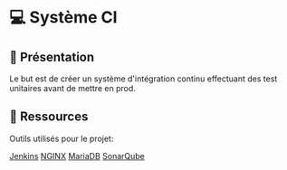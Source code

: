 # :computer: Système CI

## :closed_book: Présentation

Le but est de créer un système d'intégration continu effectuant des test unitaires avant de mettre en prod.


## :ledger: Ressources

Outils utilisés pour le projet:

[Jenkins](https://www.jenkins.io/)
[NGINX](https://www.nginx.com/)
[MariaDB](https://mariadb.com/)
[SonarQube](https://www.sonarqube.org/)
